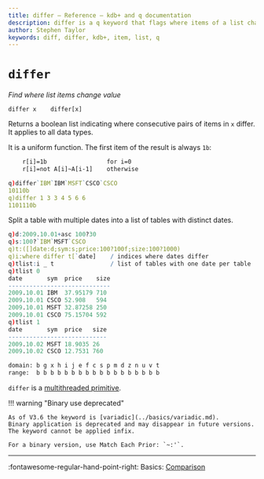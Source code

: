 ```yaml
---
title: differ – Reference – kdb+ and q documentation
description: differ is a q keyword that flags where items of a list change value.
author: Stephen Taylor
keywords: diff, differ, kdb+, item, list, q
---
```

# `differ`

_Find where list items change value_




```syntax
differ x    differ[x]
```

Returns a boolean list indicating where consecutive pairs of items in `x` differ. 
It applies to all data types. 

It is a uniform function. 
The first item of the result is always `1b`:

```txt
    r[i]=1b                 for i=0
    r[i]=not A[i]~A[i-1]    otherwise
```
```q
q)differ`IBM`IBM`MSFT`CSCO`CSCO
10110b
q)differ 1 3 3 4 5 6 6
1101110b
```

Split a table with multiple dates into a list of tables with distinct dates.

```q
q)d:2009.10.01+asc 100?30
q)s:100?`IBM`MSFT`CSCO
q)t:([]date:d;sym:s;price:100?100f;size:100?1000)
q)i:where differ t[`date]    / indices where dates differ
q)tlist:i _ t                / list of tables with one date per table
q)tlist 0
date       sym  price    size
-----------------------------
2009.10.01 IBM  37.95179 710
2009.10.01 CSCO 52.908   594
2009.10.01 MSFT 32.87258 250
2009.10.01 CSCO 75.15704 592
q)tlist 1
date       sym  price   size
----------------------------
2009.10.02 MSFT 18.9035 26
2009.10.02 CSCO 12.7531 760
```

```txt
domain: b g x h i j e f c s p m d z n u v t
range:  b b b b b b b b b b b b b b b b b b
```

`differ` is a [multithreaded primitive](../kb/mt-primitives.md).

!!! warning "Binary use deprecated"

    As of V3.6 the keyword is [variadic](../basics/variadic.md). 
    Binary application is deprecated and may disappear in future versions.
    The keyword cannot be applied infix. 

    For a binary version, use Match Each Prior: `~:'`.

---
:fontawesome-regular-hand-point-right: 
Basics: [Comparison](../basics/comparison.md)
